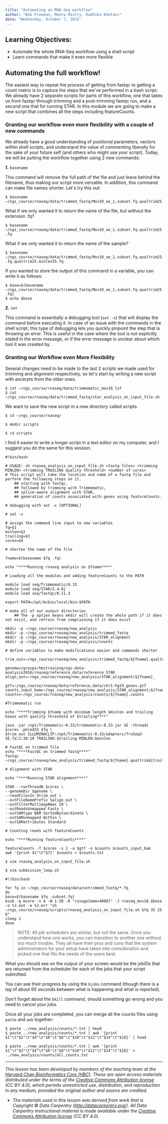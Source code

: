 ```yaml
---
title: "Automating an RNA-Seq workflow"
author: "Bob Freeman, Meeta Mistry, Radhika Khetani"
date: "Wednesday, October 7, 2015"
---
```


## Learning Objectives:

* Automate the whole RNA-Seq workflow using a shell script
* Learn commands that make it even more flexible

## Automating the full workflow!

The easiest way to repeat the process of getting from fastqc to getting a count matrix is to capture the steps that
we've performed in a bash script. We already have 2 separate scripts for parts of this workflow, one that takes us from fastqc through trimming and a post-trimming fastqc run, and a second one that for running STAR. In this module we are going to make a new script that combines all the steps including featureCounts.

### Granting our workflow even more flexibility with a couple of new commands

We already have a good understanding of positional parameters, vectors within shell scripts, and understand the value of commenting liberally for the sake of your future self (and others who might use your script). Today, we will be putting the workflow together using 2 new commands: 

**1.** `basename`

This command will remove the full path of the file and just leave behind the filename, thus making our script more versatile. In addition, this command can make file names shorter. Let's try this out:

	$ basename ~/ngs_course/rnaseq/data/trimmed_fastq/Mov10_oe_1.subset.fq.qualtrim25.minlen35.fq
	
What if we only wanted it to return the name of the file, but without the extension .fq?

	$ basename ~/ngs_course/rnaseq/data/trimmed_fastq/Mov10_oe_1.subset.fq.qualtrim25.minlen35.fq .fq
	
What if we only wanted it to return the name of the sample?

	$ basename ~/ngs_course/rnaseq/data/trimmed_fastq/Mov10_oe_1.subset.fq.qualtrim25.minlen35.fq .fq.qualtrim25.minlen35.fq	
	
If you wanted to store the output of this command in a variable, you can write it as follows:

	$ base=$(basename ~/ngs_course/rnaseq/data/trimmed_fastq/Mov10_oe_1.subset.fq.qualtrim25.minlen35.fq .fq)
	$ echo $base

**2.** `set`

This command is essentially a debugging tool (`set -x`) that will display the command before executing it. In case of an issue with the commands in the shell script, this type of debugging lets you quickly pinpoint the step that is throwing an error. This is useful in the case where the tool is not explicitly stated in the error message, or if the error message is unclear about which tool it was created by. 

### Granting our Workflow even More Flexibility

Several changes need to be made to the last 2 scripts we made used for trimming and alignment respectively, so let's start by writing a new script with excerpts from the older ones. 

	$ cat ~/ngs_course/rnaseq/data/trimmomatic_mov10.lsf
	$ cat ~/ngs_course/rnaseq/data/trimmed_fastq/star_analysis_on_input_file.sh
	
We want to save the new script in a new directory called scripts.
	
	$ cd ~/ngs_course/rnaseq/

	$ mkdir scripts
	
	$ cd scripts

I find it easier to write a longer script in a text editor on my computer, and I suggest you do the same for this session.

```
#!bin/bash

# USAGE: sh rnaseq_analysis_on_input_file.sh <fastq files> <trimming MINLEN> <trimming TRAILING quality threshold> <number of cores>
# This script will take the location and name of a fastq file and perform the following steps on it. 
	## starting with fastqc, 
	## followed by trimming with Trimmomatic, 
	## splice-aware alignment with STAR, 
	## generation of counts associated with genes using featureCounts.

# debugging with set -x [OPTIONAL]

# set -x
```

```
# assign the command line input to new variables
fq=$1
minlen=$2
trailing=$3
cores=$4

# shorten the name of the file

fname=$(basename $fq .fq)

echo "****Running rnaseq analysis on $fname****"
```

```
# Loading all the modules and adding featureCounts to the PATH

module load seq/Trimmomatic/0.33
module load seq/STAR/2.4.0j
module load seq/fastqc/0.11.3

export PATH=/opt/bcbio/local/bin:$PATH

# make all of our output directories
	## The -p option means mkdir will create the whole path if it does not exist, and refrain from complaining if it does exist

mkdir -p ~/ngs_course/rnaseq/new_analysis
mkdir -p ~/ngs_course/rnaseq/new_analysis/trimmed_fastq
mkdir -p ~/ngs_course/rnaseq/new_analysis/STAR_alignment
mkdir -p ~/ngs_course/rnaseq/new_analysis/counts
```

```
# define variables to make modifications easier and commands shorter

trim_out=~/ngs_course/rnaseq/new_analysis/trimmed_fastq/${fname}.qualtrim${trailing}.minlen${minlen}.fq

genome=/groups/hbctraining/ngs-data-analysis2016/rnaseq/reference_data/reference_STAR 
align_out=~/ngs_course/rnaseq/new_analysis/STAR_alignment/${fname}_

gtf=~/ngs_course/rnaseq/data/reference_data/chr1-hg19_genes.gtf
counts_input_bam=~/ngs_course/rnaseq/new_analysis/STAR_alignment/${fname}_Aligned.sortedByCoord.out.bam
counts=~/ngs_course/rnaseq/new_analysis/counts/${fname}.counts
```

```
#Trimmomatic run

echo "****Trimming $fname with minimum length $minlen and trailing bases with quality threshold of $trailing****"

java -jar /opt/Trimmomatic-0.33/trimmomatic-0.33.jar SE -threads $cores -phred33 $fq \
$trim_out ILLUMINACLIP:/opt/Trimmomatic-0.33/adapters/TruSeq3-SE.fa:2:30:10 TRAILING:$trailing MINLEN:$minlen

# FastQC on trimmed file
echo "****FastQC on trimmed fastq****"
fastqc ~/ngs_course/rnaseq/new_analysis/trimmed_fastq/${fname}.qualtrim${trailing}.minlen${minlen}.fq
```

```
# Alignment with STAR

echo "****Running STAR alignment****"

STAR --runThreadN $cores \
--genomeDir $genome \
--readFilesIn $trim_out \
--outFileNamePrefix $align_out \
--outFilterMultimapNmax 10 \
--outReadsUnmapped Fastx \
--outSAMtype BAM SortedByCoordinate \
--outSAMunmapped Within \
--outSAMattributes Standard 
```

```
# Counting reads with featureCounts

echo "****Running featureCounts****"

featureCounts -T $cores -s 2 -a $gtf -o $counts $counts_input_bam
awk '{print $1"\t"$7}' $counts > $counts.txt
```

	$ vim rnaseq_analysis_on_input_file.sh
	
	$ vim submission_loop.sh

```
#!/bin/bash

for fq in ~/ngs_course/rnaseq/data/untrimmed_fastq/*.fq
do
base=$(basename $fq .subset.fq)
bsub -q mcore -n 6 -W 1:30 -R "rusage[mem=4000]" -J rnaseq_mov10.$base -o %J.out -e %J.err "sh ~/ngs_course/rnaseq/scripts/rnaseq_analysis_on_input_file.sh $fq 35 25 6"
sleep 1
done
```

> NOTE: All job schedulers are similar, but not the same. Once you understand how one works, you can transition to another one without too much trouble. They all have their pros and cons that the system administrators for your setup have taken into consideration and picked one that fits the needs of the users best. 

What you should see on the output of your screen would be the jobIDs that are returned
from the scheduler for each of the jobs that your script submitted.

You can see their progress by using the `bjobs` command (though there is a lag of
about 60 seconds between what is happening and what is reported).

Don't forget about the `bkill` command, should something go wrong and you need to
cancel your jobs.

Once all your jobs are completed, you can merge all the counts files using `paste` and `awk` together:

	$ paste ../new_analysis/counts/*.txt | head
	$ paste ../new_analysis/counts/*.txt | awk '{print $1"\t"$2"\t"$4"\t"$6"\t"$8"\t"$10"\t"$12"\t"$14"\t"$16}' | head
	
	$ paste ../new_analysis/counts/*.txt | awk '{print $1"\t"$2"\t"$4"\t"$6"\t"$8"\t"$10"\t"$12"\t"$14"\t"$16}' > ../new_analysis/counts/all_counts.txt

***

*This lesson has been developed by members of the teaching team at the [Harvard Chan Bioinformatics Core (HBC)](http://bioinformatics.sph.harvard.edu/). These are open access materials distributed under the terms of the [Creative Commons Attribution license](https://creativecommons.org/licenses/by/4.0/) (CC BY 4.0), which permits unrestricted use, distribution, and reproduction in any medium, provided the original author and source are credited.*

* *The materials used in this lesson was derived from work that is Copyright © Data Carpentry (http://datacarpentry.org/). 
All Data Carpentry instructional material is made available under the [Creative Commons Attribution license](https://creativecommons.org/licenses/by/4.0/) (CC BY 4.0).*
